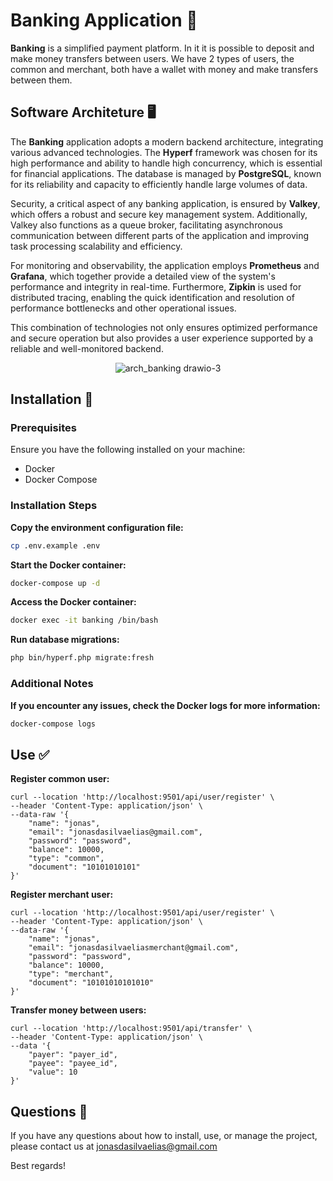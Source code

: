 # Banking Application 💸
**Banking** is a simplified payment platform. In it it is possible to deposit and make money transfers between users. We have 2 types of users, the common and merchant, both have a wallet with money and make transfers between them.

## Software Architeture 🖥️

The **Banking** application adopts a modern backend architecture, integrating various advanced technologies. The **Hyperf** framework was chosen for its high performance and ability to handle high concurrency, which is essential for financial applications. The database is managed by **PostgreSQL**, known for its reliability and capacity to efficiently handle large volumes of data.

Security, a critical aspect of any banking application, is ensured by **Valkey**, which offers a robust and secure key management system. Additionally, Valkey also functions as a queue broker, facilitating asynchronous communication between different parts of the application and improving task processing scalability and efficiency.

For monitoring and observability, the application employs **Prometheus** and **Grafana**, which together provide a detailed view of the system's performance and integrity in real-time. Furthermore, **Zipkin** is used for distributed tracing, enabling the quick identification and resolution of performance bottlenecks and other operational issues.

This combination of technologies not only ensures optimized performance and secure operation but also provides a user experience supported by a reliable and well-monitored backend.

<p align="center">
  <img src="https://github.com/jonas-elias/banking/assets/48037643/df9beaab-d9e5-4739-8aad-c48ac0aebf89" alt="arch_banking drawio-3">
</p>

## Installation 🚀

### Prerequisites
Ensure you have the following installed on your machine:
- Docker
- Docker Compose

### Installation Steps

**Copy the environment configuration file:**

```sh
cp .env.example .env
```

**Start the Docker container:**

```sh
docker-compose up -d
```

**Access the Docker container:**
```sh
docker exec -it banking /bin/bash
```

**Run database migrations:**
```sh
php bin/hyperf.php migrate:fresh
```

### Additional Notes

**If you encounter any issues, check the Docker logs for more information:**
```sh
docker-compose logs
```

## Use ✅

**Register common user:**

```shell
curl --location 'http://localhost:9501/api/user/register' \
--header 'Content-Type: application/json' \
--data-raw '{
    "name": "jonas",
    "email": "jonasdasilvaelias@gmail.com",
    "password": "password",
    "balance": 10000,
    "type": "common",
    "document": "10101010101"
}'
```

**Register merchant user:**

```shell
curl --location 'http://localhost:9501/api/user/register' \
--header 'Content-Type: application/json' \
--data-raw '{
    "name": "jonas",
    "email": "jonasdasilvaeliasmerchant@gmail.com",
    "password": "password",
    "balance": 10000,
    "type": "merchant",
    "document": "10101010101010"
}'
```

**Transfer money between users:**

```shell
curl --location 'http://localhost:9501/api/transfer' \
--header 'Content-Type: application/json' \
--data '{
    "payer": "payer_id",
    "payee": "payee_id",
    "value": 10
}'
```

## Questions 🤔
If you have any questions about how to install, use, or manage the project, please contact us at jonasdasilvaelias@gmail.com

Best regards!
